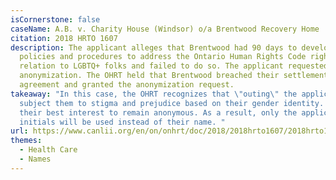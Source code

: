 ```yaml
---
isCornerstone: false
caseName: A.B. v. Charity House (Windsor) o/a Brentwood Recovery Home
citation: 2018 HRTO 1607
description: The applicant alleges that Brentwood had 90 days to develop
  policies and procedures to address the Ontario Human Rights Code rights in
  relation to LGBTQ+ folks and failed to do so. The applicant requested
  anonymization. The OHRT held that Brentwood breached their settlement
  agreement and granted the anonymization request.
takeaway: "In this case, the OHRT recognizes that \"outing\" the applicant would
  subject them to stigma and prejudice based on their gender identity. It is in
  their best interest to remain anonymous. As a result, only the applicant's
  initials will be used instead of their name. "
url: https://www.canlii.org/en/on/onhrt/doc/2018/2018hrto1607/2018hrto1607.html
themes:
  - Health Care
  - Names
---
```

